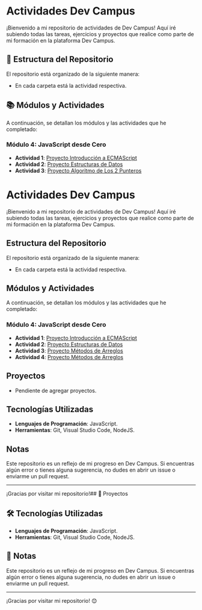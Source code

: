 # Actividades Dev Campus

¡Bienvenido a mi repositorio de actividades de Dev Campus! Aquí iré subiendo todas las tareas, ejercicios y proyectos que realice como parte de mi formación en la plataforma Dev Campus.

## 📁 Estructura del Repositorio

El repositorio está organizado de la siguiente manera:
 - En cada carpeta está la actividad respectiva.


## 📚 Módulos y Actividades

A continuación, se detallan los módulos y las actividades que he completado:

### Módulo 4: JavaScript desde Cero
- **Actividad 1**: [Proyecto Introducción a ECMAScript](https://github.com/eduardotec05/LogicaYAlgoritmos-DEV-F/tree/main/IntroduccionAECMAScript)
- **Actividad 2**: [Proyecto Estructuras de Datos](https://github.com/eduardotec05/LogicaYAlgoritmos-DEV-F/tree/main/EstructurasDeDatos)
- **Actividad 3**: [Proyecto Algoritmo de Los 2 Punteros](https://github.com/eduardotec05/LogicaYAlgoritmos-DEV-F/tree/main/M%C3%A9todosDeArreglos)

# Actividades Dev Campus

¡Bienvenido a mi repositorio de actividades de Dev Campus! Aquí iré subiendo todas las tareas, ejercicios y proyectos que realice como parte de mi formación en la plataforma Dev Campus.

## Estructura del Repositorio

El repositorio está organizado de la siguiente manera:
 - En cada carpeta está la actividad respectiva.

## Módulos y Actividades

A continuación, se detallan los módulos y las actividades que he completado:

### Módulo 4: JavaScript desde Cero
- **Actividad 1**: [Proyecto Introducción a ECMAScript](https://github.com/eduardotec05/LogicaYAlgoritmos-DEV-F/tree/main/IntroduccionAECMAScript)
- **Actividad 2**: [Proyecto Estructuras de Datos](https://github.com/eduardotec05/LogicaYAlgoritmos-DEV-F/tree/main/EstructurasDeDatos)
- **Actividad 3**: [Proyecto Métodos de Arreglos](https://github.com/eduardotec05/LogicaYAlgoritmos-DEV-F/tree/main/M%C3%A9todosDeArreglos)
- **Actividad 4**: [Proyecto Métodos de Arreglos](https://github.com/eduardotec05/LogicaYAlgoritmos-DEV-F/tree/main/AlgoritmoDeLos2Punteros)

## Proyectos
* Pendiente de agregar proyectos.

## Tecnologías Utilizadas

- **Lenguajes de Programación**: JavaScript.
- **Herramientas**: Git, Visual Studio Code, NodeJS.

## Notas

Este repositorio es un reflejo de mi progreso en Dev Campus. Si encuentras algún error o tienes alguna sugerencia, no dudes en abrir un issue o enviarme un pull request.

---

¡Gracias por visitar mi repositorio!## 🚀 Proyectos


## 🛠️ Tecnologías Utilizadas

- **Lenguajes de Programación**: JavaScript.
- **Herramientas**: Git, Visual Studio Code, NodeJS.

## 📝 Notas

Este repositorio es un reflejo de mi progreso en Dev Campus. Si encuentras algún error o tienes alguna sugerencia, no dudes en abrir un issue o enviarme un pull request.


---

¡Gracias por visitar mi repositorio! 😊
